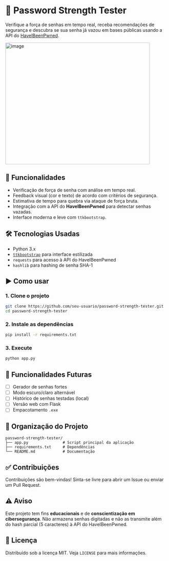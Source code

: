 # 🔐 Password Strength Tester

Verifique a força de senhas em tempo real, receba recomendações de segurança e descubra se sua senha já vazou em bases públicas usando a API do [HaveIBeenPwned](https://haveibeenpwned.com).

<img width="451" height="380" alt="image" src="https://github.com/user-attachments/assets/a4f5a41f-b261-4878-aab8-2c7bdfd24eaf" />


## 🧠 Funcionalidades

- Verificação de força de senha com análise em tempo real.
- Feedback visual (cor e texto) de acordo com critérios de segurança.
- Estimativa de tempo para quebra via ataque de força bruta.
- Integração com a API do **HaveIBeenPwned** para detectar senhas vazadas.
- Interface moderna e leve com `ttkbootstrap`.

## 🛠️ Tecnologias Usadas

- Python 3.x
- [`ttkbootstrap`](https://github.com/israel-dryer/ttkbootstrap) para interface estilizada
- `requests` para acesso à API do HaveIBeenPwned
- `hashlib` para hashing de senha SHA-1

## ▶️ Como usar

### 1. Clone o projeto
```bash
git clone https://github.com/seu-usuario/password-strength-tester.git
cd password-strength-tester
```

### 2. Instale as dependências
```bash
pip install -r requirements.txt
```

### 3. Execute
```bash
python app.py
```

## 🔄 Funcionalidades Futuras

- [ ] Gerador de senhas fortes
- [ ] Modo escuro/claro alternável
- [ ] Histórico de senhas testadas (local)
- [ ] Versão web com Flask
- [ ] Empacotamento `.exe`

## 📁 Organização do Projeto

```
password-strength-tester/
├── app.py               # Script principal da aplicação
├── requirements.txt     # Dependências
└── README.md            # Documentação
```

## ✅ Contribuições

Contribuições são bem-vindas! Sinta-se livre para abrir um Issue ou enviar um Pull Request.

## ⚠️ Aviso

Este projeto tem fins **educacionais** e de **conscientização em cibersegurança**. Não armazena senhas digitadas e não as transmite além do hash parcial (5 caracteres) à API do HaveIBeenPwned.

## 📜 Licença
Distribuído sob a licença MIT. Veja `LICENSE` para mais informações.
